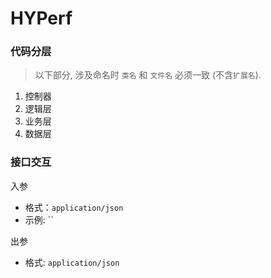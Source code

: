 # HYPerf

### 代码分层

> 以下部分, 涉及命名时 `类名` 和 `文件名` 必须一致 (不含`扩展名`).

1. 控制器
2. 逻辑层
3. 业务层
4. 数据层

### 接口交互

入参

* 格式：`application/json`
* 示例: ``

出参

* 格式: `application/json`



